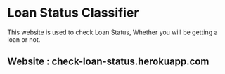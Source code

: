# Loan Status Classifier

This website is used to check Loan Status, Whether you will be getting a loan or not.

## Website : check-loan-status.herokuapp.com